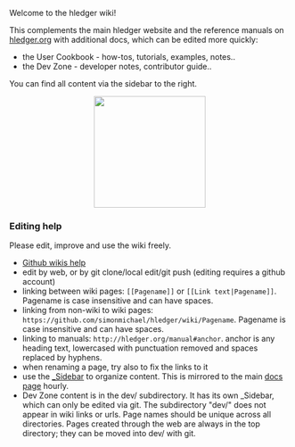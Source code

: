 Welcome to the hledger wiki! 

This complements the main hledger website and the reference manuals on [hledger.org](http://hledger.org)
with additional docs, which can be edited more quickly:

- the User Cookbook - how-tos, tutorials, examples, notes..
- the Dev Zone - developer notes, contributor guide..

You can find all content via the sidebar to the right.
<div align=center>
<img width=200 height=200 src="https://www.pdclipart.org/albums/Arrows_and_Pointers/arrow02_1.png">
</div>

### Editing help

Please edit, improve and use the wiki freely.

- [Github wikis help](https://help.github.com/categories/wiki)
- edit by web, or by git clone/local edit/git push (editing requires a github account)
- linking between wiki pages: `[[Pagename]]` or `[[Link text|Pagename]]`. Pagename is case insensitive and can have spaces.
- linking from non-wiki to wiki pages: `https://github.com/simonmichael/hledger/wiki/Pagename`. Pagename is case insensitive and can have spaces.
- linking to manuals: `http://hledger.org/manual#anchor`. anchor is any heading text, lowercased with punctuation removed and spaces replaced by hyphens.
- when renaming a page, try also to fix the links to it
- use the [_Sidebar](_Sidebar/_edit) to organize content. This is mirrored to the main [docs page](http://hledger.org/docs) hourly.
- Dev Zone content is in the dev/ subdirectory. 
It has its own _Sidebar, which can only be edited via git. 
The subdirectory "dev/" does not appear in wiki links or urls. 
Page names should be unique across all directories.
Pages created through the web are always in the top directory; they can be moved into dev/ with git. 
